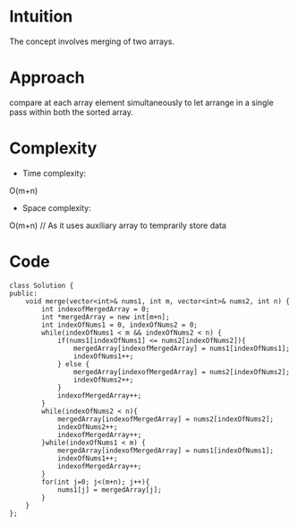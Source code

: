 # Intuition
<!-- Describe your first thoughts on how to solve this problem. -->
The concept involves merging of two arrays.

# Approach
<!-- Describe your approach to solving the problem. -->
compare at each array element simultaneously to let arrange in a single pass within both the sorted array.

# Complexity
- Time complexity:
<!-- Add your time complexity here, e.g. $$O(n)$$ -->
O(m+n)
- Space complexity:
<!-- Add your space complexity here, e.g. $$O(n)$$ -->
O(m+n) // As it uses auxiliary array to temprarily store data
# Code
```
class Solution {
public:
    void merge(vector<int>& nums1, int m, vector<int>& nums2, int n) {
        int indexofMergedArray = 0;
        int *mergedArray = new int[m+n];
        int indexOfNums1 = 0, indexOfNums2 = 0;
        while(indexOfNums1 < m && indexOfNums2 < n) {
            if(nums1[indexOfNums1] <= nums2[indexOfNums2]){
                mergedArray[indexofMergedArray] = nums1[indexOfNums1];
                indexOfNums1++;
            } else {
                mergedArray[indexofMergedArray] = nums2[indexOfNums2];
                indexOfNums2++;
            }
            indexofMergedArray++;
        }
        while(indexOfNums2 < n){
            mergedArray[indexofMergedArray] = nums2[indexOfNums2];
            indexOfNums2++;
            indexofMergedArray++;
        }while(indexOfNums1 < m) {
            mergedArray[indexofMergedArray] = nums1[indexOfNums1];
            indexOfNums1++;
            indexofMergedArray++;   
        }
        for(int j=0; j<(m+n); j++){
            nums1[j] = mergedArray[j];
        }
    }
};
```

